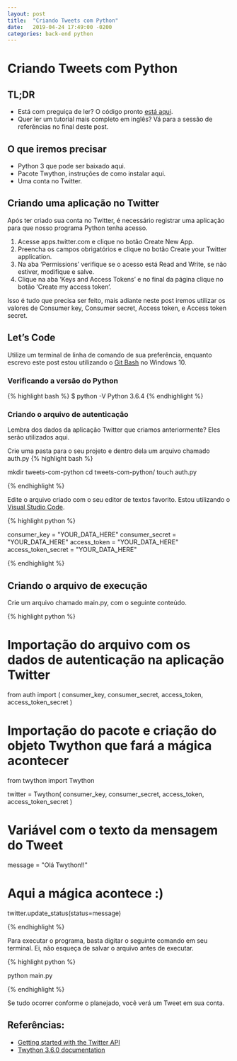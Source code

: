 ```yaml
---
layout: post
title:  "Criando Tweets com Python"
date:   2019-04-24 17:49:00 -0200
categories: back-end python
---
```


# Criando Tweets com Python

## TL;DR

* Está com preguiça de ler? O código pronto [está aqui](https://github.com/rodolfoghi/getting-started-with-twitter-api).
* Quer ler um tutorial mais completo em inglês? Vá para a sessão de referências no final deste post.

## O que iremos precisar

* Python 3 que pode ser baixado aqui.
* Pacote Twython, instruções de como instalar aqui.
* Uma conta no Twitter.

## Criando uma aplicação no Twitter

Após ter criado sua conta no Twitter, é necessário registrar uma aplicação para que nosso programa Python tenha acesso.

1. Acesse apps.twitter.com e clique no botão Create New App.
2. Preencha os campos obrigatórios e clique no botão Create your Twitter application.
3. Na aba ‘Permissions’ verifique se o acesso está Read and Write, se não estiver, modifique e salve.
4. Clique na aba ‘Keys and Access Tokens’ e no final da página clique no botão ‘Create my access token’.

Isso é tudo que precisa ser feito, mais adiante neste post iremos utilizar os valores de Consumer key, Consumer secret, Access token, e Access token secret.

## Let’s Code

Utilize um terminal de linha de comando de sua preferência, enquanto escrevo este post estou utilizando o [Git Bash](https://gitforwindows.org/) no Windows 10.

### Verificando a versão do Python

{% highlight bash %}
$ python -V
Python 3.6.4
{% endhighlight %}

### Criando o arquivo de autenticação

Lembra dos dados da aplicação Twitter que criamos anteriormente? Eles serão utilizados aqui.

Crie uma pasta para o seu projeto e dentro dela um arquivo chamado auth.py
{% highlight bash %}

mkdir tweets-com-python
cd tweets-com-python/
touch auth.py

{% endhighlight %}

Edite o arquivo criado com o seu editor de textos favorito. Estou utilizando o [Visual Studio Code](https://code.visualstudio.com/).

{% highlight python %}

consumer_key = "YOUR_DATA_HERE"
consumer_secret = "YOUR_DATA_HERE"
access_token = "YOUR_DATA_HERE"
access_token_secret = "YOUR_DATA_HERE"

{% endhighlight %}

## Criando o arquivo de execução

Crie um arquivo chamado main.py, com o seguinte conteúdo.

{% highlight python %}
# Importação do arquivo com os dados de autenticação na aplicação Twitter
from auth import (
 consumer_key,
 consumer_secret,
 access_token,
 access_token_secret
)

# Importação do pacote e criação do objeto Twython que fará a mágica acontecer
from twython import Twython

twitter = Twython(
 consumer_key,
 consumer_secret,
 access_token,
 access_token_secret
)

# Variável com o texto da mensagem do Tweet
message = "Olá Twython!!"

# Aqui a mágica acontece :)
twitter.update_status(status=message)

{% endhighlight %}

Para executar o programa, basta digitar o seguinte comando em seu terminal. Ei, não esqueça de salvar o arquivo antes de executar.

{% highlight python %}

python main.py

{% endhighlight %}

Se tudo ocorrer conforme o planejado, você verá um Tweet em sua conta.


## Referências:
* [Getting started with the Twitter API](https://projects.raspberrypi.org/en/projects/getting-started-with-the-twitter-api)
* [Twython 3.6.0 documentation](https://twython.readthedocs.io/en/latest/)
